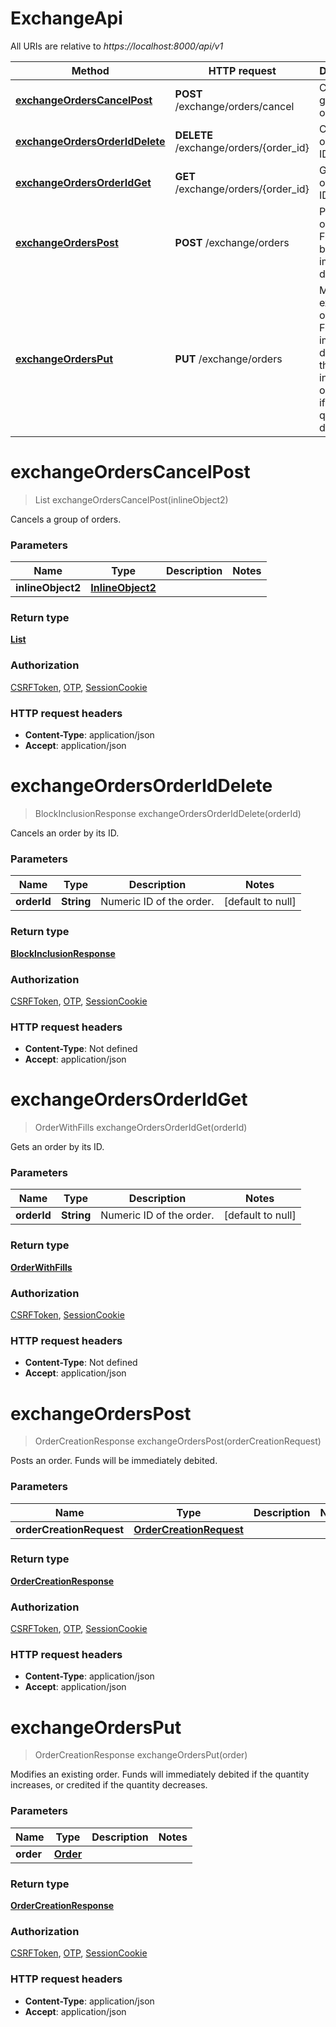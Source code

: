 # ExchangeApi

All URIs are relative to *https://localhost:8000/api/v1*

Method | HTTP request | Description
------------- | ------------- | -------------
[**exchangeOrdersCancelPost**](ExchangeApi.md#exchangeOrdersCancelPost) | **POST** /exchange/orders/cancel | Cancels a group of orders.
[**exchangeOrdersOrderIdDelete**](ExchangeApi.md#exchangeOrdersOrderIdDelete) | **DELETE** /exchange/orders/{order_id} | Cancels an order by its ID.
[**exchangeOrdersOrderIdGet**](ExchangeApi.md#exchangeOrdersOrderIdGet) | **GET** /exchange/orders/{order_id} | Gets an order by its ID.
[**exchangeOrdersPost**](ExchangeApi.md#exchangeOrdersPost) | **POST** /exchange/orders | Posts an order. Funds will be immediately debited.
[**exchangeOrdersPut**](ExchangeApi.md#exchangeOrdersPut) | **PUT** /exchange/orders | Modifies an existing order. Funds will immediately debited if the quantity increases, or credited if the quantity decreases.


<a name="exchangeOrdersCancelPost"></a>
# **exchangeOrdersCancelPost**
> List exchangeOrdersCancelPost(inlineObject2)

Cancels a group of orders.

### Parameters

Name | Type | Description  | Notes
------------- | ------------- | ------------- | -------------
 **inlineObject2** | [**InlineObject2**](..//Models/InlineObject2.md)|  |

### Return type

[**List**](..//Models/oneOf&lt;BlockInclusionResponse,BlockInclusionFailure&gt;.md)

### Authorization

[CSRFToken](../README.md#CSRFToken), [OTP](../README.md#OTP), [SessionCookie](../README.md#SessionCookie)

### HTTP request headers

- **Content-Type**: application/json
- **Accept**: application/json

<a name="exchangeOrdersOrderIdDelete"></a>
# **exchangeOrdersOrderIdDelete**
> BlockInclusionResponse exchangeOrdersOrderIdDelete(orderId)

Cancels an order by its ID.

### Parameters

Name | Type | Description  | Notes
------------- | ------------- | ------------- | -------------
 **orderId** | **String**| Numeric ID of the order. | [default to null]

### Return type

[**BlockInclusionResponse**](..//Models/BlockInclusionResponse.md)

### Authorization

[CSRFToken](../README.md#CSRFToken), [OTP](../README.md#OTP), [SessionCookie](../README.md#SessionCookie)

### HTTP request headers

- **Content-Type**: Not defined
- **Accept**: application/json

<a name="exchangeOrdersOrderIdGet"></a>
# **exchangeOrdersOrderIdGet**
> OrderWithFills exchangeOrdersOrderIdGet(orderId)

Gets an order by its ID.

### Parameters

Name | Type | Description  | Notes
------------- | ------------- | ------------- | -------------
 **orderId** | **String**| Numeric ID of the order. | [default to null]

### Return type

[**OrderWithFills**](..//Models/OrderWithFills.md)

### Authorization

[CSRFToken](../README.md#CSRFToken), [SessionCookie](../README.md#SessionCookie)

### HTTP request headers

- **Content-Type**: Not defined
- **Accept**: application/json

<a name="exchangeOrdersPost"></a>
# **exchangeOrdersPost**
> OrderCreationResponse exchangeOrdersPost(orderCreationRequest)

Posts an order. Funds will be immediately debited.

### Parameters

Name | Type | Description  | Notes
------------- | ------------- | ------------- | -------------
 **orderCreationRequest** | [**OrderCreationRequest**](..//Models/OrderCreationRequest.md)|  |

### Return type

[**OrderCreationResponse**](..//Models/OrderCreationResponse.md)

### Authorization

[CSRFToken](../README.md#CSRFToken), [OTP](../README.md#OTP), [SessionCookie](../README.md#SessionCookie)

### HTTP request headers

- **Content-Type**: application/json
- **Accept**: application/json

<a name="exchangeOrdersPut"></a>
# **exchangeOrdersPut**
> OrderCreationResponse exchangeOrdersPut(order)

Modifies an existing order. Funds will immediately debited if the quantity increases, or credited if the quantity decreases.

### Parameters

Name | Type | Description  | Notes
------------- | ------------- | ------------- | -------------
 **order** | [**Order**](..//Models/Order.md)|  |

### Return type

[**OrderCreationResponse**](..//Models/OrderCreationResponse.md)

### Authorization

[CSRFToken](../README.md#CSRFToken), [OTP](../README.md#OTP), [SessionCookie](../README.md#SessionCookie)

### HTTP request headers

- **Content-Type**: application/json
- **Accept**: application/json

